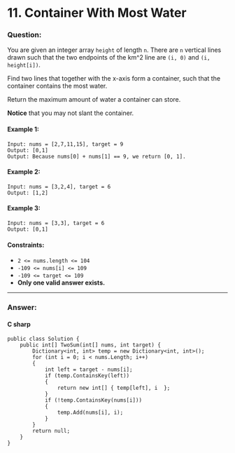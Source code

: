 # 11. Container With Most Water

### Question:


You are given an integer array `height` of length `n`. There are `n` vertical lines drawn such that the two endpoints of the km^2 line are `(i, 0)` and `(i, height[i])`.

Find two lines that together with the x-axis form a container, such that the container contains the most water.

Return the maximum amount of water a container can store.

**Notice** that you may not slant the container.
#### Example 1:
```
Input: nums = [2,7,11,15], target = 9
Output: [0,1]
Output: Because nums[0] + nums[1] == 9, we return [0, 1].
```
#### Example 2:
```
Input: nums = [3,2,4], target = 6
Output: [1,2]
```
#### Example 3:
```
Input: nums = [3,3], target = 6
Output: [0,1]
```
#### Constraints:
* `2 <= nums.length <= 104`
* `-109 <= nums[i] <= 109`
* `-109 <= target <= 109`
* **Only one valid answer exists.**
----
### Answer:
#### C sharp
```
public class Solution {
    public int[] TwoSum(int[] nums, int target) {
        Dictionary<int, int> temp = new Dictionary<int, int>();
        for (int i = 0; i < nums.Length; i++)
        {
            int left = target - nums[i];
            if (temp.ContainsKey(left))
            {
                return new int[] { temp[left], i  };
            }
            if (!temp.ContainsKey(nums[i]))
            {
                temp.Add(nums[i], i);
            }
        }
        return null;        
    }
}
```

